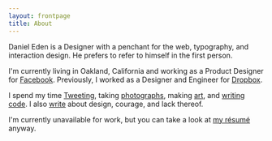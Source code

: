 ```yaml
---
layout: frontpage
title: About
---
```


Daniel Eden is a Designer with a penchant for the web, typography, and
interaction design. He prefers to refer to himself in the first person.

I'm currently living in Oakland, California and working as a Product Designer for
[Facebook](https://facebook.com). Previously, I worked as a Designer and
Engineer for [Dropbox](https://dropbox.com).

I spend my time [Tweeting](http://twitter.com/_dte "@_dte on Twitter"),
taking [photographs](https://photos.daneden.me/ "Daniel's Photography"),
making [art](https://art.daneden.me/ "Daniel's generative art"),
and [writing code](https://github.com/daneden "daneden on GitHub"). I also
[write](/blog "Daniel's blog posts") about design, courage, and lack thereof.

I'm currently unavailable for work, but you can take a look at
[my résumé](https://www.dropbox.com/s/kq431p4ey1b1ayu/R%C3%A9sum%C3%A9.pdf
"Daniel Eden’s résumé") anyway.
